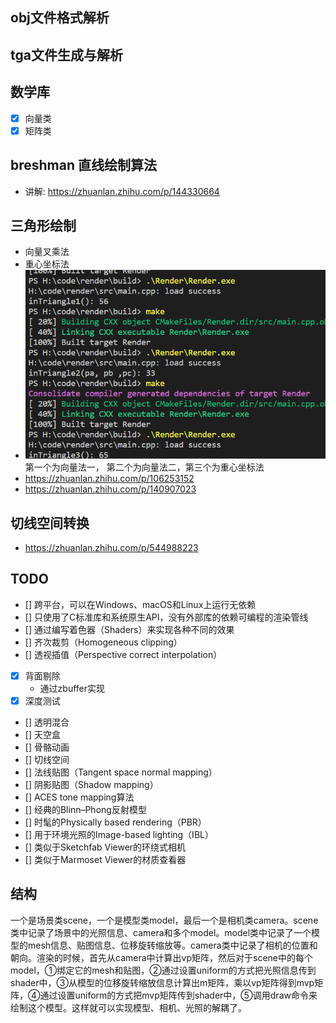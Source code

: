 ## obj文件格式解析
## tga文件生成与解析
## 数学库
- [x] 向量类
- [x] 矩阵类

## breshman 直线绘制算法
- 讲解: https://zhuanlan.zhihu.com/p/144330664

## 三角形绘制
- 向量叉乘法
- 重心坐标法
- ![Alt text](image.png)  第一个为向量法一， 第二个为向量法二，第三个为重心坐标法
- https://zhuanlan.zhihu.com/p/106253152
- https://zhuanlan.zhihu.com/p/140907023


## 切线空间转换
- https://zhuanlan.zhihu.com/p/544988223

## TODO
- [] 跨平台，可以在Windows、macOS和Linux上运行无依赖
- [] 只使用了C标准库和系统原生API，没有外部库的依赖可编程的渲染管线
- [] 通过编写着色器（Shaders）来实现各种不同的效果
- [] 齐次裁剪（Homogeneous clipping）
- [] 透视插值（Perspective correct interpolation）
- [x] 背面剔除
  - 通过zbuffer实现
- [x] 深度测试
- [] 透明混合
- [] 天空盒
- [] 骨骼动画
- [] 切线空间
- [] 法线贴图（Tangent space normal mapping）
- [] 阴影贴图（Shadow mapping）
- [] ACES tone mapping算法
- [] 经典的Blinn–Phong反射模型
- [] 时髦的Physically based rendering（PBR）
- [] 用于环境光照的Image-based lighting（IBL）
- [] 类似于Sketchfab Viewer的环绕式相机
- [] 类似于Marmoset Viewer的材质查看器


## 结构
一个是场景类scene，一个是模型类model，最后一个是相机类camera。scene类中记录了场景中的光照信息、camera和多个model。model类中记录了一个模型的mesh信息、贴图信息、位移旋转缩放等。camera类中记录了相机的位置和朝向。渲染的时候，首先从camera中计算出vp矩阵，然后对于scene中的每个model，①绑定它的mesh和贴图，②通过设置uniform的方式把光照信息传到shader中，③从模型的位移旋转缩放信息计算出m矩阵，乘以vp矩阵得到mvp矩阵，④通过设置uniform的方式把mvp矩阵传到shader中，⑤调用draw命令来绘制这个模型。这样就可以实现模型、相机、光照的解耦了。